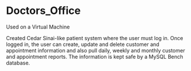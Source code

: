# Doctors_Office

Used on a Virtual Machine

Created Cedar Sinai-like patient system where the user must log in. Once logged in, the user can create, update and delete customer and appointment information and also pull daily, weekly and 
monthly customer and appointment reports. The information is kept safe by a MySQL Bench database.
